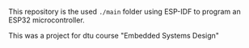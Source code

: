 This repository is the used `./main` folder using ESP-IDF to program an ESP32 microcontroller. 

This was a project for dtu course "Embedded Systems Design"
